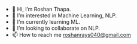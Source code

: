 - 👋 Hi, I’m Roshan Thapa.
- 👀 I’m interested in Machine Learning, NLP.
- 🌱 I’m currently learning ML.
- 💞️ I’m looking to collaborate on NLP.
- 📫 How to reach me roshanrays040@gmail.com

<!---
roshanrays040/roshanrays040 is a ✨ special ✨ repository because its `README.md` (this file) appears on your GitHub profile.
You can click the Preview link to take a look at your changes.
--->

